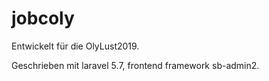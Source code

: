 # jobcoly
Entwickelt für die OlyLust2019.

Geschrieben mit laravel 5.7, frontend framework sb-admin2.

